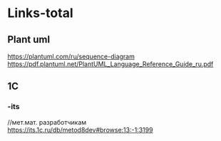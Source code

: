 # Links-total

## Plant uml </br>
https://plantuml.com/ru/sequence-diagram </br>
https://pdf.plantuml.net/PlantUML_Language_Reference_Guide_ru.pdf

## 1С
### -its
//мет.мат. разработчикам </br>
https://its.1c.ru/db/metod8dev#browse:13:-1:3199
